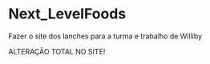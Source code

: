 # Next_LevelFoods
Fazer o site dos lanches para a turma e trabalho de Williby


ALTERAÇÃO TOTAL NO SITE!

